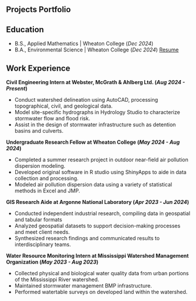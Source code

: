 ## Projects Portfolio

## Education		        		
- B.S., Applied Mathematics   | Wheaton College (_Dec 2024_)
- B.A., Environmental Science | Wheaton College (_Dec 2024_)
 <a href="documents/Aidan_Kingsbury_Resume.pdf" download>Resume</a>

## Work Experience
**Civil Engineering Intern at Webster, McGrath & Ahlberg Ltd. (_Aug 2024 - Present_)**
- Conduct watershed delineation using AutoCAD, processing topographical, civil, and geological data.
- Model site-specific hydrographs in Hydrology Studio to characterize stormwater flow and flood risk.
- Assist in the design of stormwater infrastructure such as detention basins and culverts.

**Undergraduate Research Fellow at Wheaton College (_May 2024 - Aug 2024_)**
- Completed a summer research project in outdoor near-field air pollution dispersion modeling.
- Developed original software in R studio using ShinyApps to aide in data collection and processing.
- Modeled air pollution dispersion data using a variety of statistical methods in Excel and JMP.

**GIS Research Aide at Argonne National Laboratory (_Apr 2023 - Jun 2024_)**
- Conducted independent industrial research, compiling data in geospatial and tabular formats
- Analyzed geospatial datasets to support decision-making processes and meet client needs.
- Synthesized research findings and communicated results to interdisciplinary teams.

**Water Resource Monitoring Intern at Mississippi Watershed Management Organization (_May 2023 - Aug 2023_)**
- Collected physical and biological water quality data from urban portions of the Mississippi River watershed.
- Maintained stormwater management BMP infrastructure.
- Performed watertable surveys on developed land within the watershed.
